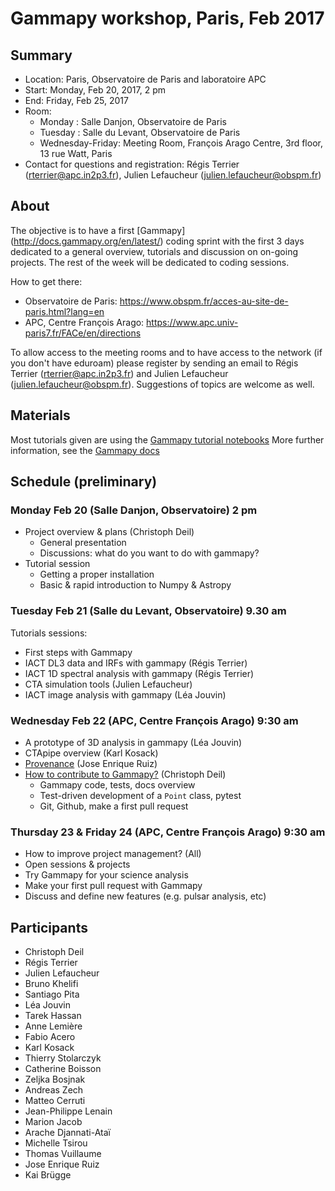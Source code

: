 # Gammapy workshop, Paris, Feb 2017

## Summary

* Location: Paris, Observatoire de Paris and laboratoire APC
* Start: Monday, Feb 20, 2017, 2 pm
* End: Friday, Feb 25, 2017 
* Room: 
   * Monday : Salle Danjon, Observatoire de Paris
   * Tuesday : Salle du Levant, Observatoire de Paris
   * Wednesday-Friday: Meeting Room, François Arago Centre, 3rd floor, 13 rue Watt, Paris
* Contact for questions and registration: Régis Terrier (rterrier@apc.in2p3.fr), Julien Lefaucheur (julien.lefaucheur@obspm.fr)

## About
The objective is to have a first [Gammapy] (http://docs.gammapy.org/en/latest/) coding sprint with the first 3 days dedicated to a general overview, tutorials and discussion on on-going projects. The rest of the week will be dedicated to coding sessions.

How to get there:
* Observatoire de Paris:
https://www.obspm.fr/acces-au-site-de-paris.html?lang=en
* APC, Centre François Arago:
https://www.apc.univ-paris7.fr/FACe/en/directions

To allow access to the meeting rooms and to have access to the network (if you don't have eduroam) please register by sending an email to Régis Terrier (rterrier@apc.in2p3.fr) and Julien Lefaucheur (julien.lefaucheur@obspm.fr). Suggestions of topics are welcome as well.

## Materials

Most tutorials given are using the [Gammapy tutorial notebooks](http://nbviewer.jupyter.org/github/gammapy/gammapy-extra/blob/master/index.ipynb)
More further information, see the [Gammapy docs](http://docs.gammapy.org/)

## Schedule (preliminary)

### Monday Feb 20 (Salle Danjon, Observatoire) 2 pm

* Project overview & plans (Christoph Deil)
    * General presentation
    * Discussions: what do you want to do with gammapy?  
* Tutorial session 
    * Getting a proper installation
    * Basic & rapid introduction to Numpy & Astropy

### Tuesday Feb 21 (Salle du Levant, Observatoire)  9.30 am

Tutorials sessions:

* First steps with Gammapy
* IACT DL3 data and IRFs with gammapy (Régis Terrier)
* IACT 1D spectral analysis with gammapy (Régis Terrier)
* CTA simulation tools  (Julien Lefaucheur)
* IACT image analysis with gammapy (Léa Jouvin)

### Wednesday Feb 22 (APC, Centre François Arago) 9:30 am 

* A prototype of 3D analysis in gammapy  (Léa Jouvin)
* CTApipe overview (Karl Kosack)
* [Provenance](http://www.iaa.es/~jer/downloads/Provenance.pdf) (Jose Enrique Ruiz)
* [How to contribute to Gammapy?](https://github.com/cdeil/gammapy-paris-tutorial) (Christoph Deil)
    * Gammapy code, tests, docs overview
    * Test-driven development of a `Point` class, pytest
    * Git, Github, make a first pull request

### Thursday 23 & Friday 24 (APC, Centre François Arago) 9:30 am

* How to improve project management? (All)
* Open sessions & projects
* Try Gammapy for your science analysis
* Make your first pull request with Gammapy
* Discuss and define new features (e.g. pulsar analysis, etc)

## Participants

* Christoph Deil
* Régis Terrier
* Julien Lefaucheur
* Bruno Khelifi
* Santiago Pita
* Léa Jouvin
* Tarek Hassan
* Anne Lemière
* Fabio Acero
* Karl Kosack
* Thierry Stolarczyk
* Catherine Boisson
* Zeljka Bosjnak
* Andreas Zech
* Matteo Cerruti
* Jean-Philippe Lenain
* Marion Jacob
* Arache Djannati-Ataï
* Michelle Tsirou
* Thomas Vuillaume
* Jose Enrique Ruiz
* Kai Brügge
